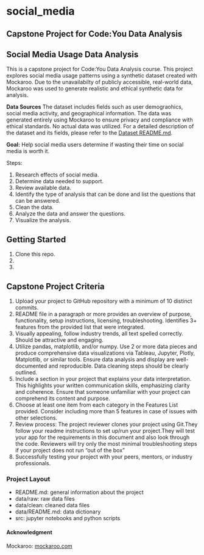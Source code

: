 # social_media
## Capstone Project for Code:You Data Analysis

## Social Media Usage Data Analysis

This is a capstone project for Code:You Data Analysis course. This project explores social media usage patterns using a synthetic dataset created with Mockaroo. Due to the unavailabilty of publicly accessible, real-world data, Mockaroo was used to generate realistic and ethical synthetic data for analysis.


**Data Sources**
The dataset includes fields such as user demograohics, social media activity, and geographical information. The data was generated entirely using Mockaroo to ensure privacy and compliance with ethical standards. No actual data was utilized. For a detailed description of the dataset and its fields, please refer to the [Dataset README.md](#readme-for-dataset).

**Goal:**
Help social media users determine if wasting their time on social media is worth it.

Steps:
1. Research effects of social media.
2. Determine data needed to support.
3. Review available data.
4. Identify the type of analysis that can be done and list the questions that can be answered.
5. Clean the data.
6. Analyze the data and answer the questions.
7. Visualize the analysis.

## Getting Started

1. Clone this repo.
2.
3.

## Capstone Project Criteria
1. Upload your project to GitHub repository with a minimum of 10 distinct commits.
2. README file in a paragraph or more provides an overview of purpose, functionality, setup instructions, licensing, troubleshooting. Identifies 3+ features from the provided list that were integrated. 
3. Visually appealing, follow industry trends, all text spelled correctly. Should be attractive and engaging.
4. Utilize pandas, matplotlib, and/or numpy. Use 2 or more data pieces and produce comprehensive data visualizations via Tableau, Jupyter, Plotly, Matplotlib, or similar tools. Ensure data analysis and display are well-documented and reproducible. Data cleaning steps should be clearly outlined.
5. Include a section in your project that explains your data interpretation. This highlights your written communication skills, emphasizing clarity and coherence. Ensure that someone unfamiliar with your project can comprehend its content and purpose.
6. Choose at least one item from each category in the Features List provided. Consider including more than 5 features in case of issues with other selections.
7. Review process: The project reviewer clones your project using Git.They follow your readme instructions to set up/run your project.They will test your app for the requirements in this document and also look through the code. Reviewers will try only the most minimal troubleshooting steps if your project does not run “out of the box”
8. Successfully testing your project with your peers, mentors, or industry professionals. 




### Project Layout
- README.md: general information about the project
- data/raw: raw data files
- data/clean: cleaned data files
- data/README.md: data dictionary
- src: jupyter notebooks and python scripts


#### Acknowledgment
Mockaroo: [mockaroo.com](htpps://mackaroo.com)

